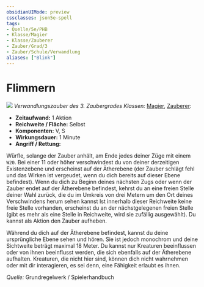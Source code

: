 ```yaml
---
obsidianUIMode: preview
cssclasses: json5e-spell
tags:
- Quelle/5e/PHB
- Klasse/Magier
- Klasse/Zauberer
- Zauber/Grad/3
- Zauber/Schule/Verwandlung
aliases: ["Blink"]
---
```

# Flimmern
![](../../../99%20-%20Setup/Files/Bildersammlung/Symbolik/Verwandlungszauber.webp#token)
*Verwandlungszauber des 3. Zaubergrades*
*Klassen:* [Magier](../Charakteroptionen/Klassen/Magier.md), [Zauberer](../Charakteroptionen/Klassen/Zauberer.md):

- **Zeitaufwand:** 1 Aktion
- **Reichweite / Fläche:** Selbst
- **Komponenten:** V, S
- **Wirkungsdauer:** 1 Minute
- **Angriff / Rettung:**

Würfle, solange der Zauber anhält, am Ende jedes deiner Züge mit einem `W20`. Bei einer 11 oder höher verschwindest du von deiner derzeitigen Existenzebene und erscheinst auf der Ätherebene (der Zauber schlägt fehl und das Wirken ist vergeudet, wenn du dich bereits auf dieser Ebene befindest). Wenn du dich zu Beginn deines nächsten Zugs oder wenn der Zauber endet auf der Ätherebene befindest, kehrst du an eine freien Stelle deiner Wahl zurück, die du im Umkreis von drei Metern um den Ort deines Verschwindens herum sehen kannst Ist innerhalb dieser Reichweite keine freie Stelle vorhanden, erscheinst du an der nächstgelegenen freien Stelle (gibt es mehr als eine Stelle in Reichweite, wird sie zufällig ausgewählt). Du kannst als Aktion den Zauber aufheben.

Während du dich auf der Ätherebene befindest, kannst du deine ursprüngliche Ebene sehen und hören. Sie ist jedoch monochrom und deine Sichtweite beträgt maximal 18 Meter. Du kannst nur Kreaturen beeinflussen oder von ihnen beeinflusst werden, die sich ebenfalls auf der Ätherebene aufhalten. Kreaturen, die nicht hier sind, können dich nicht wahrnehmen oder mit dir interagieren, es sei denn, eine Fähigkeit erlaubt es ihnen.

 *Quelle:* Grundregelwerk / Spielerhandbuch